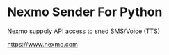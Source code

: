 Nexmo Sender For Python 
==

Nexmo suppoly API access to sned SMS/Voice (TTS)

<https://www.nexmo.com>




